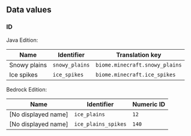 ## Data values
### ID
Java Edition:

| Name         | Identifier     | Translation key                |
|--------------|----------------|--------------------------------|
| Snowy plains | `snowy_plains` | `biome.minecraft.snowy_plains` |
| Ice spikes   | `ice_spikes`   | `biome.minecraft.ice_spikes`   |

Bedrock Edition:

| Name                | Identifier          | Numeric ID |
|---------------------|---------------------|------------|
| [No displayed name] | `ice_plains`        | `12`       |
| [No displayed name] | `ice_plains_spikes` | `140`      |


